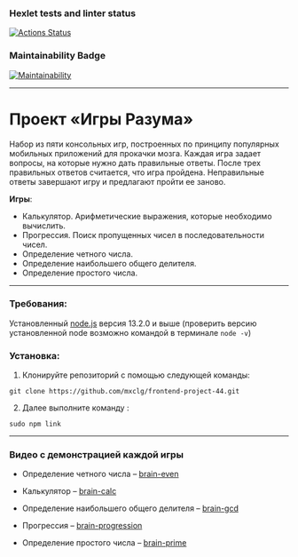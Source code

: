 ### Hexlet tests and linter status

[![Actions Status](https://github.com/mxclg/frontend-project-44/actions/workflows/hexlet-check.yml/badge.svg)](https://github.com/mxclg/frontend-project-44/actions)

### Maintainability Badge
[![Maintainability](https://api.codeclimate.com/v1/badges/d4fdb4fc99f3da9aa774/maintainability)](https://codeclimate.com/github/mxclg/frontend-project-44/maintainability)

---  
# Проект «Игры Разума»

Набор из пяти консольных игр, построенных по принципу популярных мобильных приложений для прокачки мозга. Каждая игра задает вопросы, на которые нужно дать правильные ответы. После трех правильных ответов считается, что игра пройдена. Неправильные ответы завершают игру и предлагают пройти ее заново.

**Игры**:
- Калькулятор. Арифметические выражения, которые необходимо вычислить.
- Прогрессия. Поиск пропущенных чисел в последовательности чисел.
- Определение четного числа.
- Определение наибольшего общего делителя.
- Определение простого числа.

---

### Требования:

Установленный  [node.js](https://nodejs.org/en)  версия 13.2.0 и выше (проверить версию установленной node возможно командой в терминале `node -v`)

### Установка:

1. Клонируйте репозиторий с помощью следующей команды:

```
git clone https://github.com/mxclg/frontend-project-44.git
```

2. Далее выполните команду :

```
sudo npm link
```
---
### Видео с демонстрацией каждой игры

- Определение четного числа – [brain-even](https://asciinema.org/a/dsASN6m8mD2nDGTYhxPAUuXLB) 

- Калькулятор – [brain-calc](https://asciinema.org/a/XwIsJuT583e8lbYh6cSJ45XJw) 

- Определение наибольшего общего делителя – [brain-gcd](https://asciinema.org/a/eNmqSDXLhzWKtZ4lGPDgIpGrI) 

- Прогрессия – [brain-progression](https://asciinema.org/a/MTyLAGlRhcWnQrUlqacjaR8yB)

- Определение простого числа – [brain-prime](https://asciinema.org/a/7TrYSxdxIfb9O3PN5PejLt8n1)